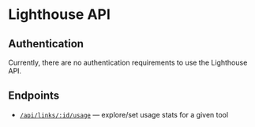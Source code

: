 # Lighthouse API

## Authentication

Currently, there are no authentication requirements to use the Lighthouse 
API.

## Endpoints

* <code>[/api/links/:id/usage](/api/docs/link-usage)</code> — explore/set
  usage stats for a given tool
